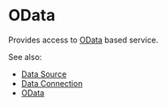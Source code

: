 <!-- TITLE: OData -->
<!-- SUBTITLE: -->

# OData

Provides access to [OData](https://www.odata.org/) based service. 

See also:

  * [Data Source](data-source.md)
  * [Data Connection](data-connection.md)
  * [OData](https://www.odata.org/)
